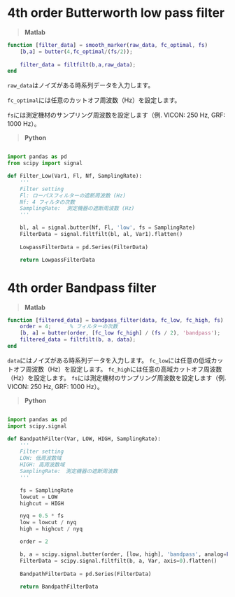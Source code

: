 # 4th order Butterworth low pass filter

> **Matlab**
```Matlab
function [filter_data] = smooth_marker(raw_data, fc_optimal, fs)
    [b,a] = butter(4,fc_optimal/(fs/2));
    
    filter_data = filtfilt(b,a,raw_data);
end
```

`raw_data`はノイズがある時系列データを入力します。

`fc_optimal`には任意のカットオフ周波数（Hz）を設定します。

`fs`には測定機材のサンプリング周波数を設定します（例. VICON: 250 Hz, GRF: 1000 Hz）。

> **Python**
``` python

import pandas as pd
from scipy import signal

def Filter_Low(Var1, Fl, Nf, SamplingRate):
    '''
    Filter setting
    Fl: ローパスフィルターの遮断周波数 (Hz)
    Nf: 4 フィルタの次数
    SamplingRate:  測定機器の遮断周波数 (Hz)
    '''

    bl, al = signal.butter(Nf, Fl, 'low', fs = SamplingRate)
    FilterData = signal.filtfilt(bl, al, Var1).flatten()
    
    LowpassFilterData = pd.Series(FilterData)

    return LowpassFilterData
```





# 4th order Bandpass filter

> **Matlab**
``` Matlab
function [filtered_data] = bandpass_filter(data, fc_low, fc_high, fs)
    order = 4;      % フィルターの次数
    [b, a] = butter(order, [fc_low fc_high] / (fs / 2), 'bandpass');
    filtered_data = filtfilt(b, a, data);
end
```

`data`にはノイズがある時系列データを入力します。
`fc_low`には任意の低域カットオフ周波数（Hz）を設定します。
`fc_high`には任意の高域カットオフ周波数（Hz）を設定します。
`fs`には測定機材のサンプリング周波数を設定します（例. VICON: 250 Hz, GRF: 1000 Hz）。



> **Python**
``` python

import pandas as pd
import scipy.signal

def BandpathFilter(Var, LOW, HIGH, SamplingRate):
    '''
    Filter setting
    LOW: 低周波数域
    HIGH: 高周波数域
    SamplingRate:　測定機器の遮断周波数
    '''

    fs = SamplingRate
    lowcut = LOW
    highcut = HIGH

    nyq = 0.5 * fs
    low = lowcut / nyq
    high = highcut / nyq

    order = 2

    b, a = scipy.signal.butter(order, [low, high], 'bandpass', analog=False)
    FilterData = scipy.signal.filtfilt(b, a, Var, axis=0).flatten()
    
    BandpathFilterData = pd.Series(FilterData)
    
    return BandpathFilterData
```

